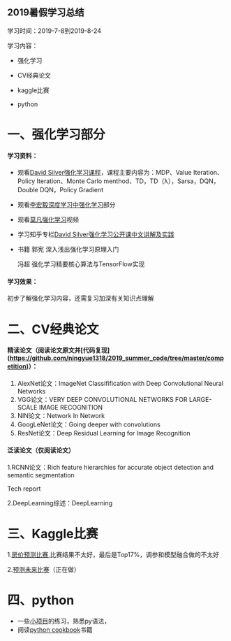 ##                                                                    2019暑假学习总结

学习时间：2019-7-8到2019-8-24

学习内容：

- 强化学习

- CV经典论文

- kaggle比赛

- python  


# 一、强化学习部分 


#### 学习资料：

- 观看[David Silver强化学习课程](https://space.bilibili.com/74997410?spm_id_from=333.788.b_765f7570696e666f.2)，课程主要内容为：MDP、Value Iteration、Policy Iteration、Monte Carlo menthod、TD，TD（λ），Sarsa，DQN，Double DQN，Policy Gradient

- 观看[李宏毅深度学习中强化学习](https://www.bilibili.com/video/av24724071)部分

- 观看[莫凡强化学习](https://www.bilibili.com/video/av16921335)视频

- 学习知乎专栏[David Silver强化学习公开课中文讲解及实践](https://zhuanlan.zhihu.com/reinforce)

- 书籍 
   郭宪 深入浅出强化学习原理入门

   冯超 强化学习精要核心算法与TensorFlow实现 


#### 学习效果：

初步了解强化学习内容，还需复习加深有关知识点理解 


# 二、CV经典论文

#### 精读论文（阅读论文原文并[代码复现] (https://github.com/ningyue1318/2019_summer_code/tree/master/competition)）：

1. AlexNet论文：ImageNet Classifification with Deep Convolutional Neural Networks
2. VGG论文：VERY DEEP CONVOLUTIONAL NETWORKS FOR LARGE-SCALE IMAGE RECOGNITION
3. NIN论文：Network In Network 
4. GoogLeNet论文：Going deeper with convolutions 
5. ResNet论文：Deep Residual Learning for Image Recognition 

#### 泛读论文（仅阅读论文）

1.RCNN论文：Rich feature hierarchies for accurate object detection and semantic segmentation 

Tech report

2.DeepLearning综述：DeepLearning

# 三、Kaggle比赛

1.[房价预测比赛](https://www.kaggle.com/c/house-prices-advanced-regression-techniques),比赛结果不太好，最后是Top17%，调参和模型融合做的不太好

2.[预测未来比赛](https://www.kaggle.com/c/competitive-data-science-predict-future-sales)（正在做）

# 四、python

- 一些[小项目](https://github.com/ningyue1318/2019_summer_code/tree/master/python%E7%BC%96%E7%A8%8B%E9%AB%98%E6%89%8B%E4%B9%8B%E8%B7%AF)的练习，熟悉py语法，
- 阅读[python cookbook](https://github.com/yidao620c/python3-cookbook)书籍






